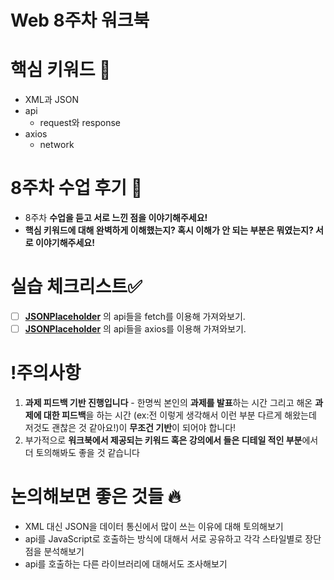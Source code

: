 # Web 8주차 워크북

# 핵심 키워드 🎯

- XML과 JSON
- api
    - request와 response
- axios
    - network

# 8주차 수업 후기 📢

- 8주차 **수업을 듣고 서로 느낀 점을 이야기해주세요!**
- **핵심 키워드에 대해 완벽하게 이해했는지? 혹시 이해가 안 되는 부분은 뭐였는지?
서로 이야기해주세요!**

# 실습 체크리스트✅

- [ ]  **[JSONPlaceholder](https://jsonplaceholder.typicode.com/)** 의 api들을 fetch를 이용해 가져와보기.
- [ ]  **[JSONPlaceholder](https://jsonplaceholder.typicode.com/)** 의 api들을 axios를 이용해 가져와보기.

# !주의사항

1. **과제 피드백 기반 진행입니다** - 한명씩 본인의 **과제를 발표**하는 시간 그리고 해온 **과제에 대한 피드백**을 하는 시간 (ex:전 이렇게 생각해서 이런 부분 다르게 해왔는데 저것도 괜찮은 것 같아요!)이 **무조건 기반**이 되어야 합니다!
2. 부가적으로 **워크북에서 제공되는 키워드 혹은 강의에서 들은 디테일 적인 부분**에서 더 토의해봐도 좋을 것 같습니다

# 논의해보면 좋은 것들 🔥

- XML 대신 JSON을 데이터 통신에서 많이 쓰는 이유에 대해 토의해보기
- api를 JavaScript로 호출하는 방식에 대해서 서로 공유하고 각각 스타일별로 장단점을 분석해보기
- api를 호출하는 다른 라이브러리에 대해서도 조사해보기